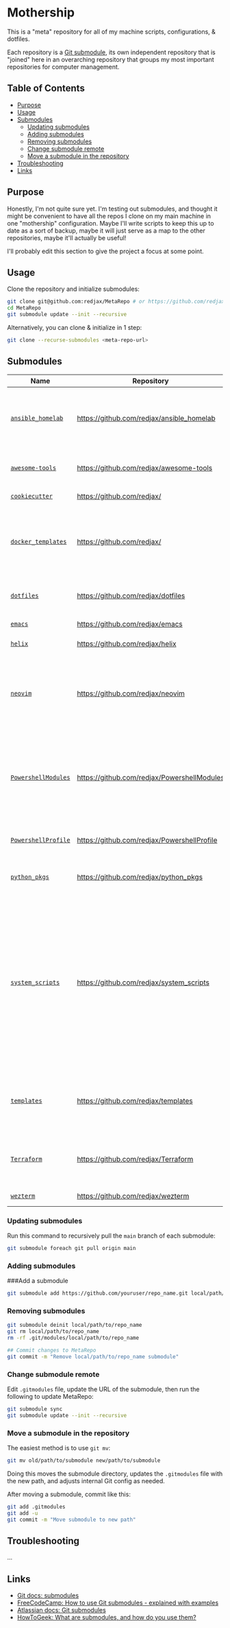 # Mothership <!-- omit in toc -->

This is a "meta" repository for all of my machine scripts, configurations, & dotfiles.

Each repository is a [Git submodule](https://git-scm.com/book/en/v2/Git-Tools-Submodules), its own independent repository that is "joined" here in an overarching repository that groups my most important repositories for computer management.

## Table of Contents <!-- omit in toc -->

- [Purpose](#purpose)
- [Usage](#usage)
- [Submodules](#submodules)
  - [Updating submodules](#updating-submodules)
  - [Adding submodules](#adding-submodules)
  - [Removing submodules](#removing-submodules)
  - [Change submodule remote](#change-submodule-remote)
  - [Move a submodule in the repository](#move-a-submodule-in-the-repository)
- [Troubleshooting](#troubleshooting)
- [Links](#links)

## Purpose

Honestly, I'm not quite sure yet. I'm testing out submodules, and thought it might be convenient to have all the repos I clone on my main machine in one "mothership" configuration. Maybe I'll write scripts to keep this up to date as a sort of backup, maybe it will just serve as a map to the other repositories, maybe it'll actually be useful!

I'll probably edit this section to give the project a focus at some point.

## Usage

Clone the repository and initialize submodules:

```bash
git clone git@github.com:redjax/MetaRepo # or https://github.com/redjax/MetaRepo.git
cd MetaRepo
git submodule update --init --recursive
```

Alternatively, you can clone & initialize in 1 step:

```bash
git clone --recurse-submodules <meta-repo-url>
```

## Submodules

| Name | Repository | Description |
| ---- | ---------- | ----------- |
| [`ansible_homelab`](./modules/ansible_homelab/) | https://github.com/redjax/ansible_homelab | My Ansible monorepo, with collections, roles, & playbooks for managing my homelab. |
| [`awesome-tools`](./modules/awesome-tools/) | https://github.com/redjax/awesome-tools | An Awesomelist I maintain of tools & utilities I think are useful. |
| [`cookiecutter`](./modules/cookiecutter/) | https://github.com/redjax/ | My cookiecutter templates. |
| [`docker_templates`](./modules/docker_templates/) | https://github.com/redjax/ | A large repository containing many Docker/Docker Compose containers for services I've self-hosted. |
| [`dotfiles`](./modules/dotfiles/) | https://github.com/redjax/dotfiles | My Linux dotfiles, managed with Chezmoi. |
| [`emacs`](./modules/emacs/) | https://github.com/redjax/emacs | My Emacs configuration. |
| [`helix`](./modules/helix/) | https://github.com/redjax/helix | My Helix editor configuration. |
| [`neovim`](./modules/neovim/) | https://github.com/redjax/neovim | A repository containing my neovim configuration(s), plus management scripts & cross-platform support. |
| [`PowershellModules`](./modules/PowershellModules/) | https://github.com/redjax/PowershellModules | Powershell modules I've written for work or personal use. I don't generally publish them, I just copy/paste or download them to my $PATH. |
| [`PowershellProfile`](./modules/PowershellProfile/) | https://github.com/redjax/PowershellProfile | My Powershell profile with custom modules & functions. |
| [`python_pkgs`](./modules/python_pkgs/) | https://github.com/redjax/python_pkgs | A reference repository for various Python libs & utilities. |
| [`system_scripts`](./modules/system_scripts/) | https://github.com/redjax/system_scripts | A repository I've been adding to for many years (despite what the commit history shows), contains many scripts I've created or straight up copied (where legal, thank you to everyone who figured things out before me!) for multiple versions of Linux & Windows. |
| [`templates`](./modules/templates/) | https://github.com/redjax/templates | My templates monorepo, where I store copy/paste-able versions of pipelines & other code. |
| [`Terraform`](./modules/Terraform/) | https://github.com/redjax/Terraform | My Terraform monorepo, where I store Terraform modules I write for myself. |
| [`wezterm`](./modules/wezterm/) | https://github.com/redjax/wezterm | My Wezterm configuration. |

### Updating submodules

Run this command to recursively pull the `main` branch of each submodule:

```bash
git submodule foreach git pull origin main
```

### Adding submodules

###Add a submodule

```bash
git submodule add https://github.com/youruser/repo_name.git local/path/to/repo_name
```

### Removing submodules

```bash
git submodule deinit local/path/to/repo_name
git rm local/path/to/repo_name
rm -rf .git/modules/local/path/to/repo_name

## Commit changes to MetaRepo
git commit -m "Remove local/path/to/repo_name submodule"
```

### Change submodule remote

Edit `.gitmodules` file, update the URL of the submodule, then run the following to update MetaRepo:

```bash
git submodule sync
git submodule update --init --recursive
```

### Move a submodule in the repository

The easiest method is to use `git mv`:

```bash
git mv old/path/to/submodule new/path/to/submodule
```

Doing this moves the submodule directory, updates the `.gitmodules` file with the new path, and adjusts internal Git config as needed.

After moving a submodule, commit like this:

```bash
git add .gitmodules
git add -u
git commit -m "Move submodule to new path"
```

## Troubleshooting

...

## Links

- [Git docs: submodules](https://git-scm.com/book/en/v2/Git-Tools-Submodules)
- [FreeCodeCamp: How to use Git submodules - explained with examples](https://www.freecodecamp.org/news/how-to-use-git-submodules/)
- [Atlassian docs: Git submodules](https://www.atlassian.com/git/tutorials/git-submodule)
- [HowToGeek: What are submodules, and how do you use them?](https://www.howtogeek.com/devops/what-are-git-submodules-and-how-do-you-use-them/)
